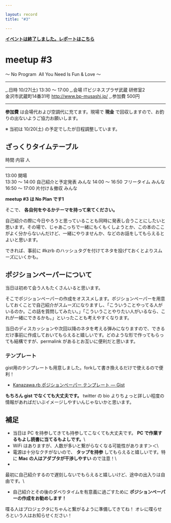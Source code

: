 ```yaml
---

layout: record
title: "#3"

---
```


<p>
<a href="./report.html"><strong>イベントは終了しました。レポートはこちら</strong></a></p>

meetup #3
==========

〜 No Program ![]() All You Need Is Fun & Love 〜

  ----------- ---------------------------------------------------
  \_.日時     10/27(土) 13:30 〜 17:00
  \_.会場     ITビジネスプラザ武蔵 研修室2<br>金沢市武蔵町14番31号 <a href="http://www.bp-musashi.jp/">http://www.bp-musashi.jp/</a>
  \_.参加費   500円
  ----------- ---------------------------------------------------

**参加費** は会場代および空調代に充てます。現場で **現金**
で回収しますので、お釣りの出ないようご協力お願いします。

※ 当初は 10/20(土) の予定でしたが日程調整しています。

ざっくりタイムテーブル
----------------------

  時間             内容                 人
  ---------------- -------------------- --------
  13:00            開場                 
  13:30 〜 14:00   自己紹介と予定発表   みんな
  14:00 〜 16:50   フリータイム         みんな
  16:50 〜 17:00   片付け＆撤収         みんな

**meetup #3 は No Plan です![]()1**

そこで、 **各自何をやるかテーマを持って来てください。**

自己紹介の際に今日やろうと思っていることも同時に発表し合うことにしたいと思います。その場で、じゃあこっちで一緒にもくもくしようとか、この本のここがよく分からないんだけど、一緒にやりませんか、などのお話をしてもらえるとよいと思います。

できれば、事前に #kzrb
のハッシュタグを付けてネタを投げておくとよりスムーズにいくかも。

ポジションペーパーについて
--------------------------

当日は初めて会う人もたくさんいると思います。

そこでポジションペーパーの作成をオススメします。ポジションペーパーを用意しておくことで自己紹介がスムーズになりますし、「こういうことやってる人がいるのか。この話を質問してみたい。」「こういうことやりたい人がいるなら、これが一緒にできるかも。」といったことも考えやすくなります。

当日のディスカッションや次回以降のネタを考える弾みになりますので、できるだけ事前に作成しておいてもらえると嬉しいです。どのような形で作ってもらっても結構ですが、permalink
があるとお互いに便利だと思います。

### テンプレート

gist用のテンプレートも用意しました。forkして書き換えるだけで使えるので便利！

* [Kanazawa.rb ポジションペーパー テンプレート —
Gist](https://gist.github.com/5a523ec3180002229a32)

**もちろん gist でなくても大丈夫です。** twitter の bio
よりちょっと詳しい程度の情報があればだいぶイメージしやすいんじゃないかと思います。

補足
----

* 当日は PC を持参してきても持参してこなくても大丈夫です。 **PC
で作業するもよし読書に当てるもよしです。**\
 * WiFi はありますが、人数が多いと繋がらなくなる可能性があります＞＜\
 * 電源は十分なクチがないので、 **タップを持参**
してもらえると嬉しいです。特に **Mac の人はアダプタが干渉しやすい**
ので注意！\
 *
最初に自己紹介するので遅刻しないでもらえると嬉しいけど、途中の出入りは自由です。\
 * 自己紹介とその後のダベりタイムを有意義に過ごすために
**ポジションペーパーの作成をお勧めします！**

喋る人はプロジェクタにちゃんと繋がるように準備してきてね！
オレに喋らせろという人はお知らせください！
